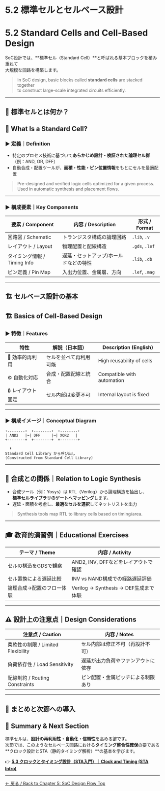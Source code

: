 # 5.2 標準セルとセルベース設計  
# 5.2 Standard Cells and Cell-Based Design

SoC設計では、**標準セル（Standard Cell）**と呼ばれる基本ブロックを積み重ねて  
大規模な回路を構築します。

> In SoC design, basic blocks called **standard cells** are stacked together  
> to construct large-scale integrated circuits efficiently.

---

## 🧩 標準セルとは何か？  
## 🧩 What Is a Standard Cell?

### ▶ 定義｜Definition

- 特定のプロセス技術に基づいて**あらかじめ設計・検証された論理セル群**（例：AND, OR, DFF）
- 自動合成・配置ツールが、**面積・性能・ピン位置情報**をもとにセルを最適配置

> Pre-designed and verified logic cells optimized for a given process.  
> Used in automatic synthesis and placement flows.

---

### ▶ 構成要素｜Key Components

| 要素 / Component     | 内容 / Description                             | 形式 / Format          |
|----------------------|-----------------------------------------------|------------------------|
| 回路図 / Schematic    | トランジスタ構成の論理回路                     | `.lib`, `.v`           |
| レイアウト / Layout   | 物理配置と配線構造                             | `.gds`, `.lef`         |
| タイミング情報 / Timing Info | 遅延・セットアップ/ホールドなどの特性 | `.lib`, `.db`          |
| ピン定義 / Pin Map    | 入出力位置、金属層、方向                       | `.lef`, `.mag`         |

---

## 🏗️ セルベース設計の基本  
## 🏗️ Basics of Cell-Based Design

### ▶ 特徴｜Features

| 特性 | 解説（日本語） | Description (English) |
|------|----------------|------------------------|
| 🔁 効率的再利用 | セルを並べて再利用可能 | High reusability of cells |
| ⚙ 自動化対応 | 合成・配置配線と統合 | Compatible with automation |
| 🔒 レイアウト固定 | セル内部は変更不可     | Internal layout is fixed  |

---

### ▶ 構成イメージ｜Conceptual Diagram

```
+--------+  +--------+  +--------+
| AND2   |→| DFF     |→| XOR2   |
+--------+  +--------+  +--------+

  ⬇
Standard Cell Library から呼び出し
(Constructed from Standard Cell Library)
```

---

## 🔧 合成との関係｜Relation to Logic Synthesis

- 合成ツール（例：Yosys）は RTL（Verilog）から論理構造を抽出し、  
  **標準セルライブラリのゲートへマッピング**します。
- 遅延・面積を考慮し、**最適なセルを選択**してネットリストを出力

> Synthesis tools map RTL to library cells based on timing/area.

---

## 🎓 教育的演習例｜Educational Exercises

| テーマ / Theme                   | 内容 / Activity                                           |
|----------------------------------|------------------------------------------------------------|
| セルの構造をGDSで観察 | AND2, INV, DFFなどをレイアウトで確認 |
| セル置換による遅延比較 | INV vs NAND構成での経路遅延評価 |
| 論理合成→配置のフロー体験 | Verilog → Synthesis → DEF生成まで体験 |

---

## ⚠️ 設計上の注意点｜Design Considerations

| 注意点 / Caution            | 内容 / Notes |
|-----------------------------|--------------|
| 柔軟性の制限 / Limited Flexibility | セル内部は修正不可（再設計不可） |
| 負荷依存性 / Load Sensitivity      | 遅延が出力負荷やファンアウトに依存 |
| 配線制約 / Routing Constraints     | ピン配置・金属ピッチによる制限あり |

---

## 📘 まとめと次節への導入  
## 📘 Summary & Next Section

標準セルは、**設計の再利用性・自動化・信頼性**を高める鍵です。  
次節では、このようなセルベース回路における**タイミング整合性確保**の要である  
**クロック設計とSTA（静的タイミング解析）**の基本を学びます。

👉 [**5.3 クロックとタイミング設計（STA入門）｜Clock and Timing (STA Intro)**](5.3_clock_and_sta.md)

---

[← 戻る / Back to Chapter 5: SoC Design Flow Top](./README.md)
